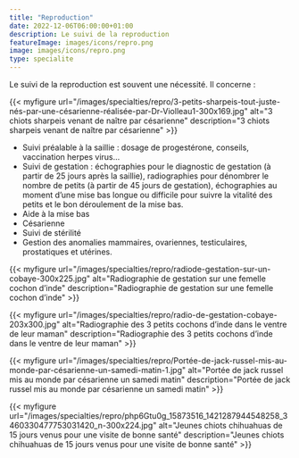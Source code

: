 ```yaml
---
title: "Reproduction"
date: 2022-12-06T06:00:00+01:00
description: Le suivi de la reproduction
featureImage: images/icons/repro.png
image: images/icons/repro.png
type: specialite
---
```


 Le suivi de la reproduction est souvent une nécessité. Il concerne :


{{< myfigure 
url="/images/specialties/repro/3-petits-sharpeis-tout-juste-nés-par-une-césarienne-réalisée-par-Dr-Violleau1-300x169.jpg"
alt="3 chiots sharpeis venant de naître par césarienne"
description="3 chiots sharpeis venant de naître par césarienne" >}}


* Suivi préalable à la saillie : dosage de progestérone, conseils, vaccination herpes  virus…
* Suivi de gestation : échographies pour le diagnostic de gestation (à partir de 25 jours après la saillie), radiographies pour dénombrer le nombre de petits (à partir de 45 jours de gestation), échographies au moment d’une mise bas longue ou difficile pour suivre la vitalité des petits et le bon déroulement de la mise bas.
* Aide à la mise bas
* Césarienne
* Suivi de stérilité
* Gestion des anomalies mammaires, ovariennes, testiculaires, prostatiques et utérines.



{{< myfigure 
url="/images/specialties/repro/radiode-gestation-sur-un-cobaye-300x225.jpg"
alt="Radiographie de gestation sur une femelle cochon d’inde"
description="Radiographie de gestation sur une femelle cochon d’inde" >}}


{{< myfigure 
url="/images/specialties/repro/radio-de-gestation-cobaye-203x300.jpg"
alt="Radiographie des 3 petits cochons d’inde dans le ventre de leur maman"
description="Radiographie des 3 petits cochons d’inde dans le ventre de leur maman" >}}

{{< myfigure 
url="/images/specialties/repro/Portée-de-jack-russel-mis-au-monde-par-césarienne-un-samedi-matin-1.jpg"
alt="Portée de jack russel mis au monde par césarienne un samedi matin"
description="Portée de jack russel mis au monde par césarienne un samedi matin" >}}


{{< myfigure 
url="/images/specialties/repro/php6Gtu0g_15873516_1421287944548258_3460330477753031420_n-300x224.jpg"
alt="Jeunes chiots chihuahuas de 15 jours venus pour une visite de bonne santé"
description="Jeunes chiots chihuahuas de 15 jours venus pour une visite de bonne santé" >}}
